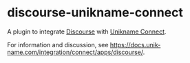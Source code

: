 # discourse-unikname-connect

A plugin to integrate [Discourse](https://www.discourse.org/) with [Unikname Connect](https://unikname.com).

For information and discussion, see https://docs.unik-name.com/integration/connect/apps/discourse/.
